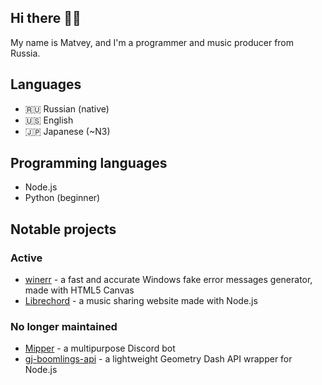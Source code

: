 ## Hi there 👋🏻
My name is Matvey, and I'm a programmer and music producer from Russia.
## Languages 
* 🇷🇺 Russian (native)
* 🇺🇸 English
* 🇯🇵 Japanese (~N3)
## Programming languages 
* Node.js
* Python (beginner)
## Notable projects 
### Active
* [winerr](https://github.com/shikoshib/winerr) - a fast and accurate Windows fake error messages generator, made with HTML5 Canvas
* [Librechord](https://github.com/shikoshib/librechord) - a music sharing website made with Node.js
### No longer maintained
* [Mipper](https://github.com/shikoshib/Mipper) - a multipurpose Discord bot
* [gj-boomlings-api](https://github.com/shikoshib/gj-boomlings-api) - a lightweight Geometry Dash API wrapper for Node.js
<!--
**shikoshib/shikoshib** is a ✨ _special_ ✨ repository because its `README.md` (this file) appears on your GitHub profile.

Here are some ideas to get you started:

- 🔭 I’m currently working on ...
- 🌱 I’m currently learning ...
- 👯 I’m looking to collaborate on ...
- 🤔 I’m looking for help with ...
- 💬 Ask me about ...
- 📫 How to reach me: ...
- 😄 Pronouns: ...
- ⚡ Fun fact: ...
-->

